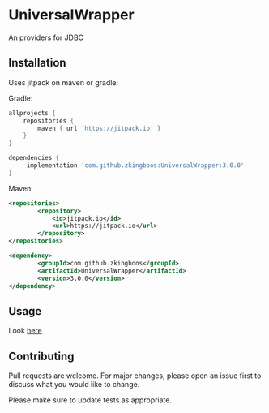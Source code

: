 # UniversalWrapper

An providers for JDBC

## Installation

Uses jitpack on maven or gradle:

Gradle: 
```gradle
allprojects {
	repositories {
		maven { url 'https://jitpack.io' }
	}
}

dependencies {
	 implementation 'com.github.zkingboos:UniversalWrapper:3.0.0'
}
```

Maven:
```xml
<repositories>
		<repository>
		    <id>jitpack.io</id>
		    <url>https://jitpack.io</url>
		</repository>
</repositories>

<dependency>
	    <groupId>com.github.zkingboos</groupId>
	    <artifactId>UniversalWrapper</artifactId>
	    <version>3.0.0</version>
</dependency>

```

## Usage
Look [here](https://github.com/zkingboos/UniversalWrapper/tree/master/src/test/java/dev/king/universal/test)

## Contributing
Pull requests are welcome. For major changes, please open an issue first to discuss what you would like to change.

Please make sure to update tests as appropriate.
